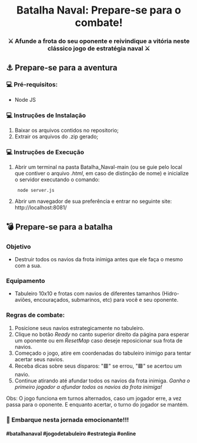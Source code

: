 <h1 align="center"> 
	Batalha Naval: Prepare-se para o combate!
</h1>
<h3 align="center">⚔️ Afunde a frota do seu oponente e reivindique a vitória neste clássico jogo de estratégia naval ⚔️</h3>

## ⚓ Prepare-se para a aventura

### 💻 Pré-requisitos:
 - Node JS

### 💻 Instruções de Instalação
1. Baixar os arquivos contidos no repositorio;
2. Extrair os arquivos do .zip gerado;

### 💻 Instruções de Execução
1. Abrir um terminal na pasta Batalha_Naval-main (ou se guie pelo local que contiver o arquivo *.html*, em caso de distinção de nome) e inicialize o servidor executando o comando:
    ```
     node server.js 
    ```
2. Abrir um navegador de sua preferência e entrar no seguinte site: http://localhost:8081/

## 💣 Prepare-se para a batalha

### Objetivo 
- Destruir todos os navios da frota inimiga antes que ele faça o mesmo com a sua.
### Equipamento 
- Tabuleiro 10x10 e frotas com navios de diferentes tamanhos (Hidro-aviões, encouraçados, submarinos, etc) para você e seu oponente.

### Regras de combate:
1. Posicione seus navios estrategicamente no tabuleiro.
2. Clique no botão *Ready* no canto superior direito da página para esperar um oponente ou em *ResetMap* caso deseje reposicionar sua frota de navios.
3. Começado o jogo, atire em coordenadas do tabuleiro inimigo para tentar acertar seus navios.
4. Receba dicas sobre seus disparos: "🟥" se errou, "🟩" se acertou um navio.
4. Continue atirando até afundar todos os navios da frota inimiga. *Ganha o primeiro jogador a afundar todos os navios da frota inimiga!*

Obs: O jogo funciona em turnos alternados, caso um jogador erre, a vez passa para o oponente. E enquanto acertar, o turno do jogador se mantém.

### 🚢 Embarque nesta jornada emocionante!!!

#### #batalhanaval #jogodetabuleiro #estrategia #online
